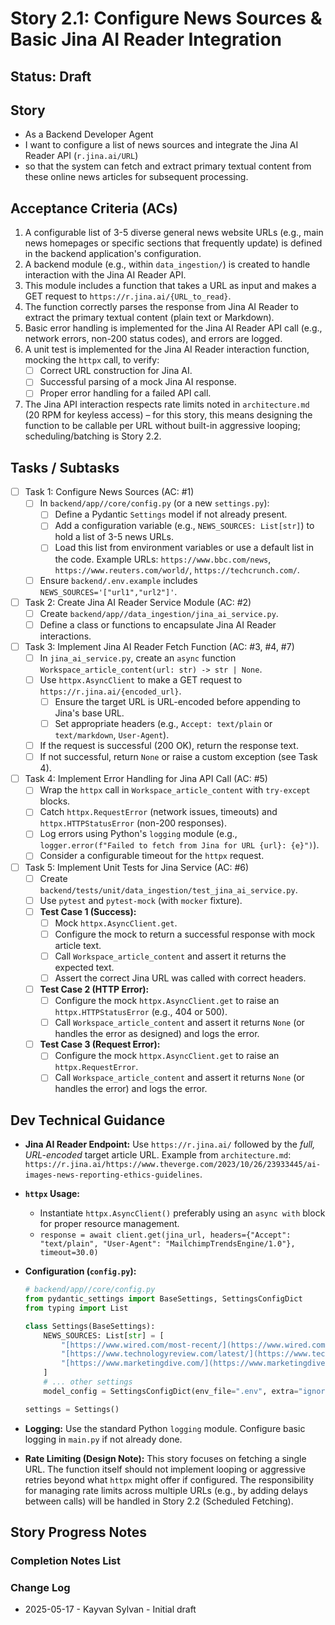 # Story 2.1: Configure News Sources & Basic Jina AI Reader Integration

## Status: Draft

## Story

- As a Backend Developer Agent
- I want to configure a list of news sources and integrate the Jina AI Reader API (`r.jina.ai/URL`)
- so that the system can fetch and extract primary textual content from these online news articles for subsequent processing.

## Acceptance Criteria (ACs)

1. A configurable list of 3-5 diverse general news website URLs (e.g., main news homepages or specific sections that frequently update) is defined in the backend application's configuration.
2. A backend module (e.g., within `data_ingestion/`) is created to handle interaction with the Jina AI Reader API.
3. This module includes a function that takes a URL as input and makes a GET request to `https://r.jina.ai/{URL_to_read}`.
4. The function correctly parses the response from Jina AI Reader to extract the primary textual content (plain text or Markdown).
5. Basic error handling is implemented for the Jina AI Reader API call (e.g., network errors, non-200 status codes), and errors are logged.
6. A unit test is implemented for the Jina AI Reader interaction function, mocking the `httpx` call, to verify:
    - [ ] Correct URL construction for Jina AI.
    - [ ] Successful parsing of a mock Jina AI response.
    - [ ] Proper error handling for a failed API call.
7. The Jina API interaction respects rate limits noted in `architecture.md` (20 RPM for keyless access) – for this story, this means designing the function to be callable per URL without built-in aggressive looping; scheduling/batching is Story 2.2.

## Tasks / Subtasks

- [ ] Task 1: Configure News Sources (AC: #1)
  - [ ] In `backend/app//core/config.py` (or a new `settings.py`):
    - [ ] Define a Pydantic `Settings` model if not already present.
    - [ ] Add a configuration variable (e.g., `NEWS_SOURCES: List[str]`) to hold a list of 3-5 news URLs.
    - [ ] Load this list from environment variables or use a default list in the code. Example URLs: `https://www.bbc.com/news`, `https://www.reuters.com/world/`, `https://techcrunch.com/`.
  - [ ] Ensure `backend/.env.example` includes `NEWS_SOURCES='["url1","url2"]'`.
- [ ] Task 2: Create Jina AI Reader Service Module (AC: #2)
  - [ ] Create `backend/app//data_ingestion/jina_ai_service.py`.
  - [ ] Define a class or functions to encapsulate Jina AI Reader interactions.
- [ ] Task 3: Implement Jina AI Reader Fetch Function (AC: #3, #4, #7)
  - [ ] In `jina_ai_service.py`, create an `async` function `Workspace_article_content(url: str) -> str | None`.
  - [ ] Use `httpx.AsyncClient` to make a GET request to `https://r.jina.ai/{encoded_url}`.
    - [ ] Ensure the target URL is URL-encoded before appending to Jina's base URL.
    - [ ] Set appropriate headers (e.g., `Accept: text/plain` or `text/markdown`, `User-Agent`).
  - [ ] If the request is successful (200 OK), return the response text.
  - [ ] If not successful, return `None` or raise a custom exception (see Task 4).
- [ ] Task 4: Implement Error Handling for Jina API Call (AC: #5)
  - [ ] Wrap the `httpx` call in `Workspace_article_content` with `try-except` blocks.
  - [ ] Catch `httpx.RequestError` (network issues, timeouts) and `httpx.HTTPStatusError` (non-200 responses).
  - [ ] Log errors using Python's `logging` module (e.g., `logger.error(f"Failed to fetch from Jina for URL {url}: {e}")`).
  - [ ] Consider a configurable timeout for the `httpx` request.
- [ ] Task 5: Implement Unit Tests for Jina Service (AC: #6)
  - [ ] Create `backend/tests/unit/data_ingestion/test_jina_ai_service.py`.
  - [ ] Use `pytest` and `pytest-mock` (with `mocker` fixture).
  - [ ] **Test Case 1 (Success):**
    - [ ] Mock `httpx.AsyncClient.get`.
    - [ ] Configure the mock to return a successful response with mock article text.
    - [ ] Call `Workspace_article_content` and assert it returns the expected text.
    - [ ] Assert the correct Jina URL was called with correct headers.
  - [ ] **Test Case 2 (HTTP Error):**
    - [ ] Configure the mock `httpx.AsyncClient.get` to raise an `httpx.HTTPStatusError` (e.g., 404 or 500).
    - [ ] Call `Workspace_article_content` and assert it returns `None` (or handles the error as designed) and logs the error.
  - [ ] **Test Case 3 (Request Error):**
    - [ ] Configure the mock `httpx.AsyncClient.get` to raise an `httpx.RequestError`.
    - [ ] Call `Workspace_article_content` and assert it returns `None` (or handles the error) and logs the error.

## Dev Technical Guidance

- **Jina AI Reader Endpoint:** Use `https://r.jina.ai/` followed by the *full, URL-encoded* target article URL. Example from `architecture.md`: `https://r.jina.ai/https://www.theverge.com/2023/10/26/23933445/ai-images-news-reporting-ethics-guidelines`.
- **`httpx` Usage:**
  - Instantiate `httpx.AsyncClient()` preferably using an `async with` block for proper resource management.
  - `response = await client.get(jina_url, headers={"Accept": "text/plain", "User-Agent": "MailchimpTrendsEngine/1.0"}, timeout=30.0)`
- **Configuration (`config.py`):**

    ```python
    # backend/app//core/config.py
    from pydantic_settings import BaseSettings, SettingsConfigDict
    from typing import List

    class Settings(BaseSettings):
        NEWS_SOURCES: List[str] = [
            "[https://www.wired.com/most-recent/](https://www.wired.com/most-recent/)", # Example, choose diverse, frequently updated sources
            "[https://www.technologyreview.com/latest/](https://www.technologyreview.com/latest/)",
            "[https://www.marketingdive.com/](https://www.marketingdive.com/)"
        ]
        # ... other settings
        model_config = SettingsConfigDict(env_file=".env", extra="ignore")

    settings = Settings()
    ```

- **Logging:** Use the standard Python `logging` module. Configure basic logging in `main.py` if not already done.

- **Rate Limiting (Design Note):** This story focuses on fetching a single URL. The function itself should not implement looping or aggressive retries beyond what `httpx` might offer if configured. The responsibility for managing rate limits across multiple URLs (e.g., by adding delays between calls) will be handled in Story 2.2 (Scheduled Fetching).

## Story Progress Notes

### Completion Notes List

### Change Log

- 2025-05-17 - Kayvan Sylvan - Initial draft
